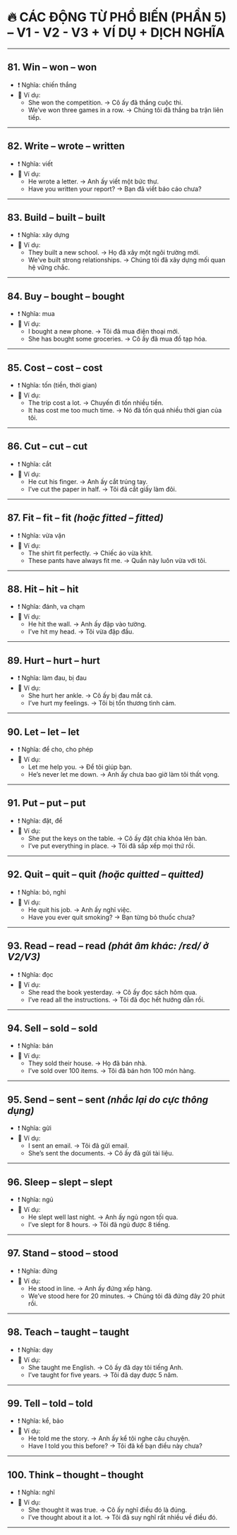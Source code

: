 # 🔥 CÁC ĐỘNG TỪ PHỔ BIẾN (PHẦN 5) – V1 - V2 - V3 + VÍ DỤ + DỊCH NGHĨA

---

## 81. **Win** – won – won  
- ❗ Nghĩa: chiến thắng  
- 📝 Ví dụ:  
  - She won the competition. → Cô ấy đã thắng cuộc thi.  
  - We’ve won three games in a row. → Chúng tôi đã thắng ba trận liên tiếp.

---

## 82. **Write** – wrote – written  
- ❗ Nghĩa: viết  
- 📝 Ví dụ:  
  - He wrote a letter. → Anh ấy viết một bức thư.  
  - Have you written your report? → Bạn đã viết báo cáo chưa?

---

## 83. **Build** – built – built  
- ❗ Nghĩa: xây dựng  
- 📝 Ví dụ:  
  - They built a new school. → Họ đã xây một ngôi trường mới.  
  - We’ve built strong relationships. → Chúng tôi đã xây dựng mối quan hệ vững chắc.

---

## 84. **Buy** – bought – bought  
- ❗ Nghĩa: mua  
- 📝 Ví dụ:  
  - I bought a new phone. → Tôi đã mua điện thoại mới.  
  - She has bought some groceries. → Cô ấy đã mua đồ tạp hóa.

---

## 85. **Cost** – cost – cost  
- ❗ Nghĩa: tốn (tiền, thời gian)  
- 📝 Ví dụ:  
  - The trip cost a lot. → Chuyến đi tốn nhiều tiền.  
  - It has cost me too much time. → Nó đã tốn quá nhiều thời gian của tôi.

---

## 86. **Cut** – cut – cut  
- ❗ Nghĩa: cắt  
- 📝 Ví dụ:  
  - He cut his finger. → Anh ấy cắt trúng tay.  
  - I’ve cut the paper in half. → Tôi đã cắt giấy làm đôi.

---

## 87. **Fit** – fit – fit *(hoặc fitted – fitted)*  
- ❗ Nghĩa: vừa vặn  
- 📝 Ví dụ:  
  - The shirt fit perfectly. → Chiếc áo vừa khít.  
  - These pants have always fit me. → Quần này luôn vừa với tôi.

---

## 88. **Hit** – hit – hit  
- ❗ Nghĩa: đánh, va chạm  
- 📝 Ví dụ:  
  - He hit the wall. → Anh ấy đập vào tường.  
  - I’ve hit my head. → Tôi vừa đập đầu.

---

## 89. **Hurt** – hurt – hurt  
- ❗ Nghĩa: làm đau, bị đau  
- 📝 Ví dụ:  
  - She hurt her ankle. → Cô ấy bị đau mắt cá.  
  - I’ve hurt my feelings. → Tôi bị tổn thương tình cảm.

---

## 90. **Let** – let – let  
- ❗ Nghĩa: để cho, cho phép  
- 📝 Ví dụ:  
  - Let me help you. → Để tôi giúp bạn.  
  - He’s never let me down. → Anh ấy chưa bao giờ làm tôi thất vọng.

---

## 91. **Put** – put – put  
- ❗ Nghĩa: đặt, để  
- 📝 Ví dụ:  
  - She put the keys on the table. → Cô ấy đặt chìa khóa lên bàn.  
  - I’ve put everything in place. → Tôi đã sắp xếp mọi thứ rồi.

---

## 92. **Quit** – quit – quit *(hoặc quitted – quitted)*  
- ❗ Nghĩa: bỏ, nghỉ  
- 📝 Ví dụ:  
  - He quit his job. → Anh ấy nghỉ việc.  
  - Have you ever quit smoking? → Bạn từng bỏ thuốc chưa?

---

## 93. **Read** – read – read *(phát âm khác: /rɛd/ ở V2/V3)*  
- ❗ Nghĩa: đọc  
- 📝 Ví dụ:  
  - She read the book yesterday. → Cô ấy đọc sách hôm qua.  
  - I’ve read all the instructions. → Tôi đã đọc hết hướng dẫn rồi.

---

## 94. **Sell** – sold – sold  
- ❗ Nghĩa: bán  
- 📝 Ví dụ:  
  - They sold their house. → Họ đã bán nhà.  
  - I’ve sold over 100 items. → Tôi đã bán hơn 100 món hàng.

---

## 95. **Send** – sent – sent *(nhắc lại do cực thông dụng)*  
- ❗ Nghĩa: gửi  
- 📝 Ví dụ:  
  - I sent an email. → Tôi đã gửi email.  
  - She’s sent the documents. → Cô ấy đã gửi tài liệu.

---

## 96. **Sleep** – slept – slept  
- ❗ Nghĩa: ngủ  
- 📝 Ví dụ:  
  - He slept well last night. → Anh ấy ngủ ngon tối qua.  
  - I’ve slept for 8 hours. → Tôi đã ngủ được 8 tiếng.

---

## 97. **Stand** – stood – stood  
- ❗ Nghĩa: đứng  
- 📝 Ví dụ:  
  - He stood in line. → Anh ấy đứng xếp hàng.  
  - We’ve stood here for 20 minutes. → Chúng tôi đã đứng đây 20 phút rồi.

---

## 98. **Teach** – taught – taught  
- ❗ Nghĩa: dạy  
- 📝 Ví dụ:  
  - She taught me English. → Cô ấy đã dạy tôi tiếng Anh.  
  - I’ve taught for five years. → Tôi đã dạy được 5 năm.

---

## 99. **Tell** – told – told  
- ❗ Nghĩa: kể, bảo  
- 📝 Ví dụ:  
  - He told me the story. → Anh ấy kể tôi nghe câu chuyện.  
  - Have I told you this before? → Tôi đã kể bạn điều này chưa?

---

## 100. **Think** – thought – thought  
- ❗ Nghĩa: nghĩ  
- 📝 Ví dụ:  
  - She thought it was true. → Cô ấy nghĩ điều đó là đúng.  
  - I’ve thought about it a lot. → Tôi đã suy nghĩ rất nhiều về điều đó.

---

